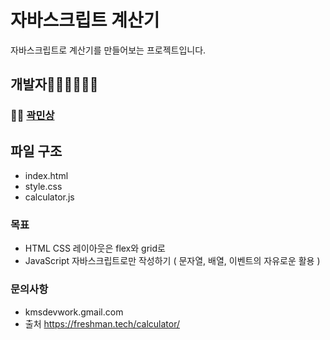 # 자바스크립트 계산기

자바스크립트로 계산기를 만들어보는 프로젝트입니다.

## 개발자👨‍💻👩‍💻👨‍💻

### 👨‍💻 [곽민상](https://github.com/qkaxhfms)

## 파일 구조

-   index.html
-   style.css
-   calculator.js

### 목표

-   HTML CSS 레이아웃은 flex와 grid로
-   JavaScript 자바스크립트로만 작성하기 ( 문자열, 배열, 이벤트의 자유로운 활용 )

### 문의사항

-   kmsdevwork.gmail.com
-   출처 https://freshman.tech/calculator/
